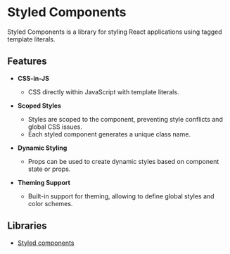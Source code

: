 # Styled Components

Styled Components is a library for styling React applications using tagged template literals.

## Features

- **CSS-in-JS**
  - CSS directly within JavaScript with template literals.

- **Scoped Styles**
  - Styles are scoped to the component, preventing style conflicts and global CSS issues.
  - Each styled component generates a unique class name.

- **Dynamic Styling**
  - Props can be used to create dynamic styles based on component state or props.

- **Theming Support**
  - Built-in support for theming, allowing to define global styles and color schemes.

## Libraries
- [Styled components](https://styled-components.com/)
